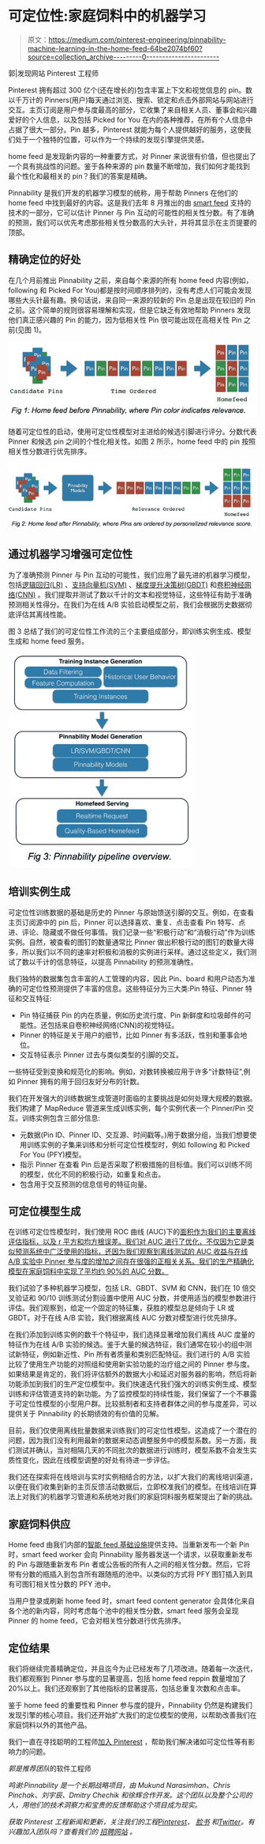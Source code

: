 # 可定位性:家庭饲料中的机器学习

> 原文：<https://medium.com/pinterest-engineering/pinnability-machine-learning-in-the-home-feed-64be2074bf60?source=collection_archive---------0----------------------->

郭|发现网站 Pinterest 工程师

Pinterest 拥有超过 300 亿个(还在增长的)包含丰富上下文和视觉信息的 pin。数以千万计的 Pinners(用户)每天通过浏览、搜索、锁定和点击外部网站与网站进行交互。主页订阅是用户参与度最高的部分，它收集了来自相关人员、董事会和兴趣爱好的个人信息，以及包括 Picked for You 在内的各种推荐，在所有个人信息中占据了很大一部分。Pin 越多，Pinterest 就能为每个人提供越好的服务，这使我们处于一个独特的位置，可以作为一个持续的发现引擎提供灵感。

home feed 是发现新内容的一种重要方式，对 Pinner 来说很有价值，但也提出了一个具有挑战性的问题。鉴于各种来源的 pin 数量不断增加，我们如何才能找到最个性化和最相关的 pin？我们的答案是精确。

Pinnability 是我们开发的机器学习模型的统称，用于帮助 Pinners 在他们的 home feed 中找到最好的内容。这是我们去年 8 月推出的由 [smart feed](https://engineering.pinterest.com/post/96012794429/building-a-smarter-home-feed) 支持的技术的一部分，它可以估计 Pinner 与 Pin 互动的可能性的相关性分数。有了准确的预测，我们可以优先考虑那些相关性分数高的大头针，并将其显示在主页提要的顶部。

## 精确定位的好处

在几个月前推出 Pinnability 之前，来自每个来源的所有 home feed 内容(例如，following 和 Picked For You)都是按时间顺序排列的，没有考虑人们可能会发现哪些大头针最有趣。换句话说，来自同一来源的较新的 Pin 总是出现在较旧的 Pin 之前。这个简单的规则很容易理解和实现，但是它缺乏有效地帮助 Pinners 发现他们真正感兴趣的 Pin 的能力，因为低相关性 Pin 很可能出现在高相关性 Pin 之前(见图 1)。

![](img/2be4970764a8f87a1499bcd15ce138c8.png)

随着可定位性的启动，使用可定位性模型对主进给的候选引脚进行评分。分数代表 Pinner 和候选 pin 之间的个性化相关性。如图 2 所示，home feed 中的 pin 按照相关性分数进行优先排序。

![](img/345bb579c0c032080872e9c05a90d62a.png)

## 通过机器学习增强可定位性

为了准确预测 Pinner 与 Pin 互动的可能性，我们应用了最先进的机器学习模型，包括[逻辑回归(LR)](http://en.wikipedia.org/wiki/Logistic_regression) 、[支持向量机(SVM)](http://en.wikipedia.org/wiki/Support_vector_machine) 、[梯度提升决策树(GBDT)](http://en.wikipedia.org/wiki/Gradient_boosting) 和[卷积神经网络(CNN)](http://en.wikipedia.org/wiki/Convolutional_neural_network) 。我们提取并测试了数以千计的文本和视觉特征，这些特征有助于准确预测相关性得分。在我们为在线 A/B 实验启动模型之前，我们会根据历史数据彻底评估其离线性能。

图 3 总结了我们的可定位性工作流的三个主要组成部分，即训练实例生成、模型生成和 home feed 服务。

![](img/3a51767c08da89d05023bae9e5cb29aa.png)

## 培训实例生成

可定位性训练数据的基础是历史的 Pinner 与原始馈送引脚的交互。例如，在查看主页订阅源中的 pin 后，Pinner 可以选择喜欢、重复、点击查看 Pin 特写、点进、评论、隐藏或不做任何事情。我们记录一些“积极行动”和“消极行动”作为训练实例。自然，被查看的图钉的数量通常比 Pinner 做出积极行动的图钉的数量大得多，所以我们以不同的速率对积极和消极的实例进行采样。通过这些定义，我们测试了数以千计的信息特征，以提高 Pinnability 的预测准确性。

我们独特的数据集包含丰富的人工管理的内容，因此 Pin、board 和用户动态为准确的可定位性预测提供了丰富的信息。这些特征分为三大类:Pin 特征、Pinner 特征和交互特征:

*   Pin 特征捕获 Pin 的内在质量，例如历史流行度、Pin 新鲜度和垃圾邮件的可能性。还包括来自卷积神经网络(CNN)的视觉特征。
*   Pinner 的特征是关于用户的细节，比如 Pinner 有多活跃，性别和董事会地位。
*   交互特征表示 Pinner 过去与类似类型的引脚的交互。

一些特征受到变换和规范化的影响。例如，对数转换被应用于许多“计数特征”,例如 Pinner 拥有的用于回归友好分布的针数。

我们在开发强大的训练数据生成管道时面临的主要挑战是如何处理大规模的数据。我们构建了 MapReduce 管道来生成训练实例，每个实例代表一个 Pinner/Pin 交互。训练实例包含三部分信息:

*   元数据(Pin ID、Pinner ID、交互源、时间戳等。)用于数据分组，当我们想要使用训练实例的子集来训练和分析可定位性模型时，例如 following 和 Picked For You (PFY)模型。
*   指示 Pinner 在查看 Pin 后是否采取了积极措施的目标值。我们可以训练不同的模型，优化不同的积极行动，如重复和点击。
*   包含用于交互预测的信息信号的特征向量。

## 可定位模型生成

在训练可定位性模型时，我们使用 ROC 曲线 (AUC)下的[面积作为我们的主要离线评估指标，以及 r 平方和均方根误差。我们对 AUC 进行了优化，不仅因为它是类似预测系统中广泛使用的指标，还因为我们观察到离线测试的 AUC 收益与在线 A/B 实验中 Pinner 参与度的增加之间存在很强的正相关关系。我们的生产精确化模型在家庭饲料中实现了平均约 90%的 AUC 分数。](http://en.wikipedia.org/wiki/Receiver_operating_characteristic#Area_under_curve)

我们试验了多种机器学习模型，包括 LR、GBDT、SVM 和 CNN，我们在 10 倍交叉验证和 90/10 训练测试分割设置中使用 AUC 分数，并使用适当的模型参数进行评估。我们观察到，给定一个固定的特征集，获胜的模型总是倾向于 LR 或 GBDT。对于在线 A/B 实验，我们根据离线 AUC 分数对模型进行优先排序。

在我们添加到训练实例的数千个特征中，我们选择显著增加我们离线 AUC 度量的特征作为在线 A/B 实验的候选。鉴于大量的候选特征，我们通常在较小的组中测试新特征，例如新近性、Pin 所有者质量和类别匹配特征。我们进行的 A/B 实验比较了使用生产功能的对照组和使用新实验功能的治疗组之间的 Pinner 参与度。如果结果是肯定的，我们将评估额外的数据大小和延迟对服务器的影响，然后将新功能添加到我们的生产定位模型中。我们快速迭代我们强大的训练实例生成、模型训练和评估管道支持的新功能。为了监控模型的持续性能，我们保留了一个不暴露于可定位性模型的小型用户群。比较抵制者和支持者群体之间的参与度差异，可以提供关于 Pinnability 的长期绩效的有价值的见解。

目前，我们仅使用离线批量数据来训练我们的可定位性模型。这造成了一个潜在的问题，因为我们没有利用最新的数据来动态调整服务中的模型系数。另一方面，我们测试并确认，当对相隔几天的不同批次的数据进行训练时，模型系数不会发生实质性变化，因此在线模型调整的好处有待进一步评估。

我们还在探索将在线培训与实时实例相结合的方法，以扩大我们的离线培训渠道，以便在我们收集到新的主页反馈活动数据后，立即校准我们的模型。在线培训在算法上对我们的机器学习管道和系统地对我们的家庭饲料服务框架提出了新的挑战。

## 家庭饲料供应

Home feed 由我们内部的[智能 feed 基础设施](https://engineering.pinterest.com/post/96012794429/building-a-smarter-home-feed)提供支持。当重新发布一个新 Pin 时，smart feed worker 会向 Pinnability 服务器发送一个请求，以获取重新发布的 Pin 与跟随重新发布 Pin 者或公告板的所有人之间的相关性分数。然后，它将带有分数的瓶插入到包含所有跟随瓶的池中。以类似的方式将 PFY 图钉插入到具有可图钉相关性分数的 PFY 池中。

当用户登录或刷新 home feed 时，smart feed content generator 会具体化来自各个池的新内容，同时考虑每个池中的相关性分数，smart feed 服务会呈现 Pinner 的 home feed，它会对相关性分数进行优先排序。

## 定位结果

我们将继续完善精确定位，并且迄今为止已经发布了几项改进。随着每一次迭代，我们都观察到 Pinner 参与度的显著提高，包括 home feed reppin 数量增加了 20%以上。我们还观察到了其他指标的显著提高，包括总重复次数和点击率。

鉴于 home feed 的重要性和 Pinner 参与度的提升，Pinnability 仍然是构建我们发现引擎的核心项目。我们还开始扩大我们的定位模型的使用，以帮助改善我们在家庭饲料以外的其他产品。

我们一直在寻找聪明的工程师[加入 Pinterest](https://about.pinterest.com/en/careers/engineering-product) ，帮助我们解决诸如可定位性等有影响力的问题。

*郭是推荐团队*的软件工程师

*鸣谢:Pinnability 是一个长期战略项目，由 Mukund Narasimhan、Chris Pinchak、刘宇辰、Dmitry Chechik 和徐辉合作开发。这个团队以及整个公司的人，用他们的技术洞察力和宝贵的反馈帮助这个项目成为现实。*

*获取 Pinterest 工程新闻和更新，关注我们的工程*[*Pinterest*](https://www.pinterest.com/malorie/pinterest-engineering-news/)*，* [*脸书*](https://www.facebook.com/pinterestengineering) *和*[*Twitter*](https://twitter.com/PinterestEng)*。有兴趣加入团队吗？查看我们的* [*招聘网站*](https://about.pinterest.com/en/careers/engineering-product) *。*